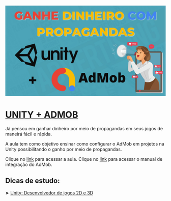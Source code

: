 ![](https://github.com/dfilitto/UnityAdMobExample/blob/main/GANHE%20DINHEIRO%20COM%20PROPAGANDAS%20-%20Unity%20+%20AdMob.jpg?raw=true)
# [UNITY + ADMOB](https://www.youtube.com/playlist?list=PLfvOpw8k80Wpfd9OfQdd-yQE0fHen4acn)

Já pensou em ganhar dinheiro por meio de propagandas em seus jogos de maneirá fácil e rápida.

A aula tem como objetivo ensinar como configurar o AdMob em projetos na Unity possibilitando o ganho por meio de propagandas.

Clique no [link](https://www.youtube.com/playlist?list=PLfvOpw8k80Wpfd9OfQdd-yQE0fHen4acn) para acessar a aula.
Clique no [link](https://developers.google.com/admob/unity/quick-start) para acessar o manual de integração do AdMob.

## Dicas de estudo:

➤ [Unity: Desenvolvedor de jogos 2D e 3D](https://go.hotmart.com/S74338075W?dp=1)  
